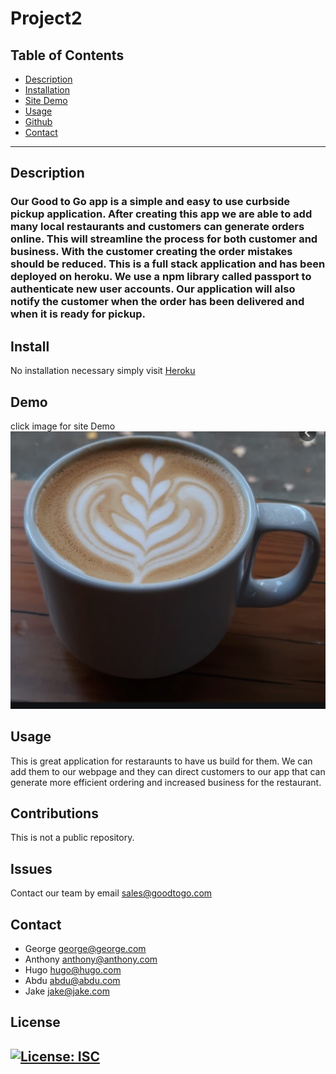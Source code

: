 # Project2
## Table of Contents
* [Description](#Description)
* [Installation](#Install) 
* [Site Demo](#Demo) 
* [Usage](#Usage)
* [Github](#Github)
* [Contact](#Contact)
---

## Description
### Our Good to Go app is a simple and easy to use curbside pickup application. After creating this app we are able to add many local restaurants and customers can generate orders online.  This will streamline the process for both customer and business.  With the customer creating the order mistakes should be reduced.  This is a full stack application and has been deployed on heroku.  We use a npm library called passport to authenticate new user accounts.  Our application will also notify the customer when the order has been delivered and when it is ready for pickup.  

## Install
 No installation necessary simply visit 
 [Heroku](https://goodtogo2020.herokuapp.com/)

## Demo
click image for site Demo
[![](./public/img/coffee.jpeg)](https://brewtoga.github.io/Weather-dashboard/)

## Usage
 This is great application for restaraunts to have us build for them.  We can add them to our webpage and they can direct customers to our app that can generate more efficient ordering and increased business for the restaurant.

## Contributions
This is not a public repository.

## Issues
 Contact our team by email sales@goodtogo.com


## Contact
* George george@george.com
* Anthony anthony@anthony.com
* Hugo hugo@hugo.com
* Abdu abdu@abdu.com
* Jake jake@jake.com


## License
## [![License: ISC](https://img.shields.io/badge/License-ISC-blue.svg)](https://opensource.org/licenses/ISC)
